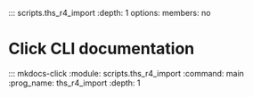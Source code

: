 ::: scripts.ths_r4_import
    :depth: 1
    options:
    	members: no

# Click CLI documentation

::: mkdocs-click
    :module: scripts.ths_r4_import
    :command: main
    :prog_name: ths_r4_import
    :depth: 1